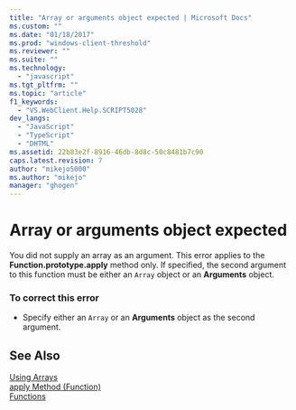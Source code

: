 ```yaml
---
title: "Array or arguments object expected | Microsoft Docs"
ms.custom: ""
ms.date: "01/18/2017"
ms.prod: "windows-client-threshold"
ms.reviewer: ""
ms.suite: ""
ms.technology: 
  - "javascript"
ms.tgt_pltfrm: ""
ms.topic: "article"
f1_keywords: 
  - "VS.WebClient.Help.SCRIPT5028"
dev_langs: 
  - "JavaScript"
  - "TypeScript"
  - "DHTML"
ms.assetid: 22b83e2f-8916-46db-8d8c-50c8481b7c90
caps.latest.revision: 7
author: "mikejo5000"
ms.author: "mikejo"
manager: "ghogen"
---
```

# Array or arguments object expected
You did not supply an array as an argument. This error applies to the **Function.prototype.apply** method only. If specified, the second argument to this function must be either an `Array` object or an **Arguments** object.  
  
### To correct this error  
  
-   Specify either an `Array` or an **Arguments** object as the second argument.  
  
## See Also  
 [Using Arrays](../../javascript/advanced/using-arrays-javascript.md)   
 [apply Method (Function)](../../javascript/reference/apply-method-function-javascript.md)   
 [Functions](../../javascript/functions-javascript.md)
